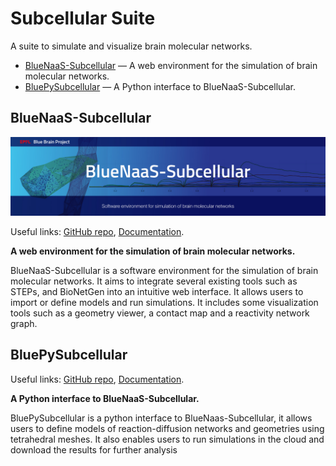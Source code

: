 # Subcellular Suite

A suite to simulate and visualize brain molecular networks.

- [BlueNaaS-Subcellular](#bluenaas-subcellular) — A web environment for the simulation of brain molecular networks.
- [BluePySubcellular](#bluepysubcellular) — A Python interface to BlueNaaS-Subcellular.


## BlueNaaS-Subcellular
<img alt="BlueNaaS-Subcellular Banner" src="https://github.com/BlueBrain/BlueNaaS-Subcellular/raw/main/BPP-BlueNaaS-Subcellular-Github.jpg" width="600"/>

Useful links:
[GitHub repo](https://github.com/bluebrain/BlueNaaS-Subcellular),
[Documentation](https://github.com/bluebrain/bluenaas-subcellular#readme).

**A web environment for the simulation of brain molecular networks.**

BlueNaaS-Subcellular is a software environment for the simulation of brain molecular networks. 
It aims to integrate several existing tools such as STEPs, and BioNetGen into an intuitive web interface. 
It allows users to import or define models and run simulations. It includes some visualization tools such as a geometry viewer, 
a contact map and a reactivity network graph.

## BluePySubcellular

Useful links:
[GitHub repo](https://github.com/BlueBrain/Bluepysubcellular),
[Documentation](https://github.com/BlueBrain/BluePySubcellular#readme).

**A Python interface to BlueNaaS-Subcellular.**

BluePySubcellular is a python interface to BlueNaas-Subcellular, 
it allows users to define models of reaction-diffusion networks and geometries using tetrahedral meshes. 
It also enables users to run simulations in the cloud and download the results for further analysis
